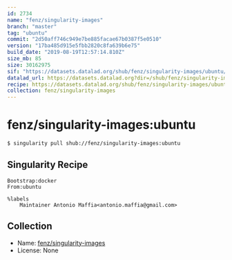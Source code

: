 ```yaml
---
id: 2734
name: "fenz/singularity-images"
branch: "master"
tag: "ubuntu"
commit: "2d50aff746c949e7be885facae67b0387f5e0510"
version: "17ba485d915e5fbb2820c8fa639b6e75"
build_date: "2019-08-19T12:57:14.810Z"
size_mb: 85
size: 30162975
sif: "https://datasets.datalad.org/shub/fenz/singularity-images/ubuntu/2019-08-19-2d50aff7-17ba485d/17ba485d915e5fbb2820c8fa639b6e75.simg"
datalad_url: https://datasets.datalad.org?dir=/shub/fenz/singularity-images/ubuntu/2019-08-19-2d50aff7-17ba485d/
recipe: https://datasets.datalad.org/shub/fenz/singularity-images/ubuntu/2019-08-19-2d50aff7-17ba485d/Singularity
collection: fenz/singularity-images
---
```


# fenz/singularity-images:ubuntu

```bash
$ singularity pull shub://fenz/singularity-images:ubuntu
```

## Singularity Recipe

```singularity
Bootstrap:docker
From:ubuntu
    
%labels
    Maintainer Antonio Maffia<antonio.maffia@gmail.com>
```

## Collection

 - Name: [fenz/singularity-images](https://github.com/fenz/singularity-images)
 - License: None

